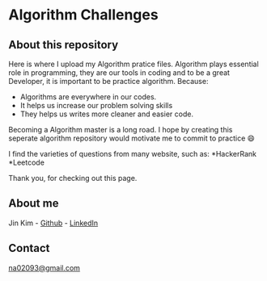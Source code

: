 # Algorithm Challenges

## About this repository
Here is where I upload my Algorithm pratice files.
Algorithm plays essential role in programming, they are our tools in coding and to be a great Developer, it is important to be practice algorithm.
Because:
- Algorithms are everywhere in our codes.
- It helps us increase our problem solving skills
- They helps us writes more cleaner and easier code.

Becoming a Algorithm master is a long road. I hope by creating this seperate algorithm repository would motivate me to commit to practice 😄

I find the varieties of questions from many website, such as:
*HackerRank
*Leetcode

Thank you, for checking out this page.

## About me
Jin Kim - [Github](https://github.com/kimjin-012) - [LinkedIn](https://www.linkedin.com/in/jin-kim-code/)

## Contact
na02093@gmail.com
